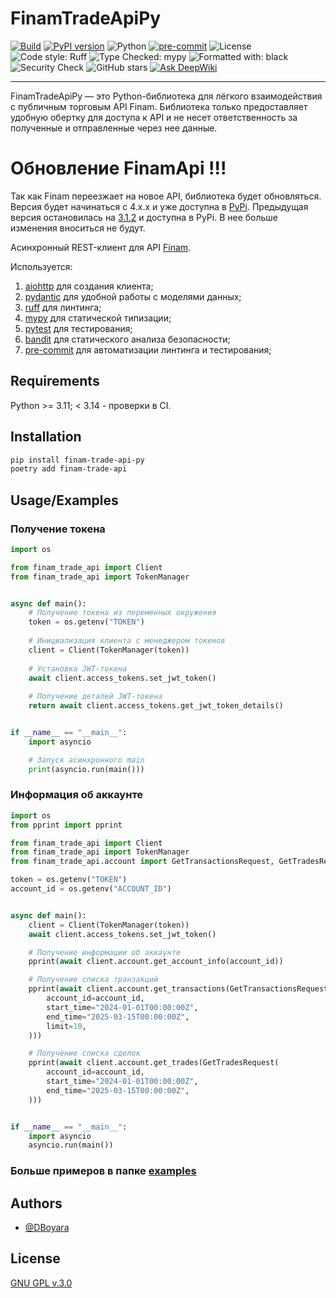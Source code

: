 
# FinamTradeApiPy

[![Build](https://github.com/Dboyara/FinamTradeApiPy/actions/workflows/py-checks.yaml/badge.svg)](https://github.com/Dboyara/FinamTradeApiPy/actions/workflows/py-checks.yaml)
[![PyPI version](https://badge.fury.io/py/finam-trade-api.svg)](https://pypi.org/project/finam-trade-api/)
![Python](https://img.shields.io/pypi/pyversions/finam-trade-api)
[![pre-commit](https://img.shields.io/badge/pre--commit-enabled-brightgreen?logo=pre-commit)](https://pre-commit.com/)
![License](https://img.shields.io/github/license/Dboyara/FinamTradeApiPy)
![Code style: Ruff](https://img.shields.io/badge/code%20style-ruff-informational?logo=python&logoColor=white)
![Type Checked: mypy](https://img.shields.io/badge/type%20checked-mypy-blue.svg)
![Formatted with: black](https://img.shields.io/badge/format-black-black)
![Security Check](https://img.shields.io/badge/security-passed-brightgreen)
![GitHub stars](https://img.shields.io/github/stars/Dboyara/FinamTradeApiPy?style=social)
[![Ask DeepWiki](https://deepwiki.com/badge.svg)](https://deepwiki.com/DBoyara/FinamTradeApiPy)

---

FinamTradeApiPy — это Python-библиотека для лёгкого взаимодействия с публичным торговым API Finam.
Библиотека только предоставляет удобную обертку для доступа к API и не несет ответственность за полученные и отправленные через нее данные.

# Обновление FinamApi !!!

Так как Finam переезжает на новое API, библиотека будет обновляться.
Версия будет начинаться с 4.х.х и уже доступна в [PyPi](https://pypi.org/project/finam-trade-api/4.0.1/).
Предыдущая версия остановилась на [3.1.2](https://github.com/DBoyara/FinamTradeApiPy/releases/tag/3.1.2) и доступна в PyPi.
В нее больше изменения вноситься не будут.

Асинхронный REST-клиент для API [Finam](https://tradeapi.finam.ru/docs/about/).

Используется:
1. [aiohttp](https://github.com/aio-libs/aiohttp) для создания клиента;
2. [pydantic](https://github.com/pydantic/pydantic) для удобной работы с моделями данных;
3. [ruff](https://github.com/astral-sh/ruff) для линтинга;
4. [mypy](https://github.com/python/mypy) для статической типизации;
5. [pytest](https://github.com/pytest-dev/pytest) для тестирования;
6. [bandit](https://github.com/PyCQA/bandit) для статического анализа безопасности;
7. [pre-commit](https://github.com/pre-commit/pre-commit) для автоматизации линтинга и тестирования;

## Requirements
Python >= 3.11; < 3.14 - проверки в CI.

## Installation

```bash
pip install finam-trade-api-py
poetry add finam-trade-api
```
    
## Usage/Examples

### Получение токена

```python
import os

from finam_trade_api import Client
from finam_trade_api import TokenManager


async def main():
    # Получение токена из переменных окружения
    token = os.getenv("TOKEN")
    
    # Инициализация клиента с менеджером токенов
    client = Client(TokenManager(token))
    
    # Установка JWT-токена
    await client.access_tokens.set_jwt_token()
    
    # Получение деталей JWT-токена
    return await client.access_tokens.get_jwt_token_details()


if __name__ == "__main__":
    import asyncio

    # Запуск асинхронного main
    print(asyncio.run(main()))
```

### Информация об аккаунте

```python
import os
from pprint import pprint

from finam_trade_api import Client
from finam_trade_api import TokenManager
from finam_trade_api.account import GetTransactionsRequest, GetTradesRequest

token = os.getenv("TOKEN")
account_id = os.getenv("ACCOUNT_ID")


async def main():
    client = Client(TokenManager(token))
    await client.access_tokens.set_jwt_token()

    # Получение информации об аккаунте
    pprint(await client.account.get_account_info(account_id))

    # Получение списка транзакций
    pprint(await client.account.get_transactions(GetTransactionsRequest(
        account_id=account_id,
        start_time="2024-01-01T00:00:00Z",
        end_time="2025-03-15T00:00:00Z",
        limit=10,
    )))

    # Получение списка сделок
    pprint(await client.account.get_trades(GetTradesRequest(
        account_id=account_id,
        start_time="2024-01-01T00:00:00Z",
        end_time="2025-03-15T00:00:00Z",
    )))


if __name__ == "__main__":
    import asyncio
    asyncio.run(main())
```

### Больше примеров в папке [examples](https://github.com/DBoyara/FinamTradeApiPy/tree/master/examples)

## Authors

- [@DBoyara](https://www.github.com/DBoyara)


## License

[GNU GPL v.3.0](https://choosealicense.com/licenses/gpl-3.0/)

